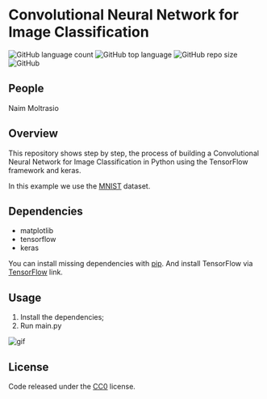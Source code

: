# Convolutional Neural Network for Image Classification

![GitHub language count](https://img.shields.io/github/languages/count/naimmoltrasio/Image-Classification-using-Neural-Networks.svg)
![GitHub top language](https://img.shields.io/github/languages/top/naimmoltrasio/Image-Classification-using-Neural-Networks.svg)
![GitHub repo size](https://img.shields.io/github/repo-size/naimmoltrasio/Image-Classification-using-Neural-Networks.svg)
![GitHub](https://img.shields.io/github/license/naimmoltrasio/Image-Classification-using-Neural-Networks.svg)

## People

Naim Moltrasio

## Overview

This repository shows step by step, the process of building a Convolutional Neural Network for Image Classification in Python using the TensorFlow framework and keras.

In this example we use the [MNIST](http://yann.lecun.com/exdb/mnist/) dataset.

## Dependencies


- matplotlib
- tensorflow
- keras

You can install missing dependencies with [pip](https://pip.pypa.io/en/stable/ "pip"). And install TensorFlow via [TensorFlow](https://www.tensorflow.org/install/ "TensorFlow") link.

## Usage

1. Install the dependencies;
2. Run main.py

![gif](https://github.com/user-attachments/assets/ddeb9642-4a7d-46c9-a8d5-bc130b88ed82)

## License

Code released under the [CC0](https://github.com/naimmoltrasio/Image-Classification-using-Neural-Networks/blob/main/LICENSE) license.
